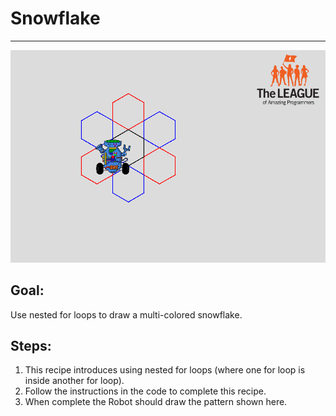 

# Snowflake

<hr/>
<img src="./images/snowflake.png"/>

## Goal:

Use nested for loops to draw a multi-colored snowflake.

## Steps:

1. This recipe introduces using nested for loops (where one for loop is inside another for loop).
2. Follow the instructions in the code to complete this recipe.
3. When complete the Robot should draw the pattern shown here.



